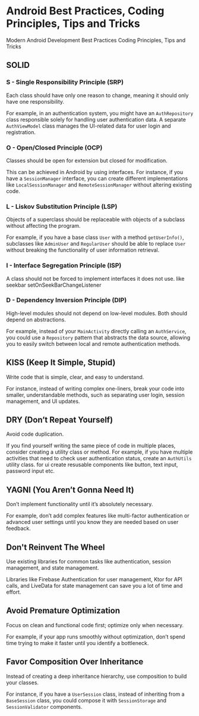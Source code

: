 # Android Best Practices, Coding Principles, Tips and Tricks

Modern Android Development Best Practices Coding Principles, Tips and Tricks

## SOLID

### S - Single Responsibility Principle (SRP)

Each class should have only one reason to change, meaning it should only have one responsibility.

For example, in an authentication system, you might have an `AuthRepository` class responsible solely for handling user authentication data. A separate `AuthViewModel` class manages the UI-related data for user login and registration.

### O - Open/Closed Principle (OCP)

Classes should be open for extension but closed for modification.

This can be achieved in Android by using interfaces. For instance, if you have a `SessionManager` interface, you can create different implementations like `LocalSessionManager` and `RemoteSessionManager` without altering existing code.

### L - Liskov Substitution Principle (LSP)

Objects of a superclass should be replaceable with objects of a subclass without affecting the program.

For example, if you have a base class `User` with a method `getUserInfo()`, subclasses like `AdminUser` and `RegularUser` should be able to replace `User` without breaking the functionality of user information retrieval.

### I - Interface Segregation Principle (ISP)

A class should not be forced to implement interfaces it does not use. like seekbar setOnSeekBarChangeListener

### D - Dependency Inversion Principle (DIP)

High-level modules should not depend on low-level modules. Both should depend on abstractions.

For example, instead of your `MainActivity` directly calling an `AuthService`, you could use a `Repository` pattern that abstracts the data source, allowing you to easily switch between local and remote authentication methods.

## KISS (Keep It Simple, Stupid)

Write code that is simple, clear, and easy to understand.

For instance, instead of writing complex one-liners, break your code into smaller, understandable methods, such as separating user login, session management, and UI updates.

## DRY (Don’t Repeat Yourself)

Avoid code duplication.

If you find yourself writing the same piece of code in multiple places, consider creating a utility class or method. For example, if you have multiple activities that need to check user authentication status, create an `AuthUtils` utility class. for ui create resusable components like button, text input, password input etc.

## YAGNI (You Aren’t Gonna Need It)

Don’t implement functionality until it’s absolutely necessary.

For example, don’t add complex features like multi-factor authentication or advanced user settings until you know they are needed based on user feedback.

## Don't Reinvent The Wheel

Use existing libraries for common tasks like authentication, session management, and state management.

Libraries like Firebase Authentication for user management, Ktor for API calls, and LiveData for state management can save you a lot of time and effort.

## Avoid Premature Optimization

Focus on clean and functional code first; optimize only when necessary.

For example, if your app runs smoothly without optimization, don’t spend time trying to make it faster until you identify a bottleneck.

## Favor Composition Over Inheritance

Instead of creating a deep inheritance hierarchy, use composition to build your classes.

For instance, if you have a `UserSession` class, instead of inheriting from a `BaseSession` class, you could compose it with `SessionStorage` and `SessionValidator` components.
